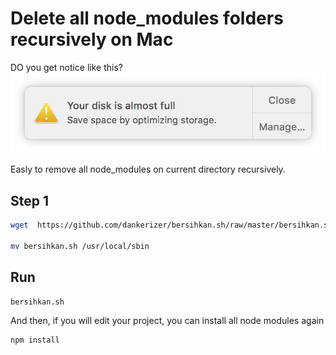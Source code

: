 # Delete all node_modules folders recursively on Mac

DO you get notice like this?
![disk full](disk-full.png)

Easly to remove all node_modules on current directory recursively.


## Step 1
```bash
wget  https://github.com/dankerizer/bersihkan.sh/raw/master/bersihkan.sh --output-document=bersihkan.sh

mv bersihkan.sh /usr/local/sbin
```

## Run
```bash
bersihkan.sh
```

And then, if you will edit your project, you can install all node modules again
```bash
npm install
```
